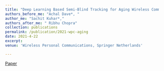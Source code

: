 ```yaml
---
title: "Deep Learning Based Semi-Blind Tracking for Aging Wireless Communication Channels"
authors_before_me: "Achal Dave*, "
author_me: "Sachit Kuhar*,"
authors_after_me: " Ribhu Chopra"
collection: publications
permalink: /publication/2021-wpc-aging
date: 2021-4-22
excerpt: 
venue: 'Wireless Personal Communications, Springer Netherlands'

---
```

<!-- This paper is about the number 2. The number 3 is left for future work. -->

[Paper](https://link.springer.com/article/10.1007/s11277-021-08354-x)

<!-- Recommended citation: Your Name, You. (2010). "Paper Title Number 2." <i>Journal 1</i>. 1(2). -->
